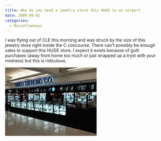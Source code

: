 ```yaml
---
title: Why do you need a jewelry store this HUGE in an airport
date: 2009-09-01
categories: 
  - Miscellaneous
---
```


I was flying out of CLE this morning and was struck by the size of this jewelry store right inside the C concourse. There can't possibly be enough sales to support this HUGE store. I expect it exists because of guilt purchases (away from home too much or just wrapped up a tryst with your mistress) but this is ridiculous.

![Crazy Jewelery Store in CLE](images/IMG00025-20090901-0719-300x225.jpg "IMG00025-20090901-0719")
